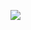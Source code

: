 ![](https://www.nta.go.jp/tmp/04d10193-66f0-415c-9ef1-1acfc92055ee/images/626a4655ab124fb4aadd0149cbe4cad3d246b053cbc3a78851c2651f85ca78e8.jpg)